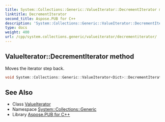 ```yaml
---
title: System::Collections::Generic::ValueIterator::DecrementIterator method
linktitle: DecrementIterator
second_title: Aspose.PUB for C++
description: 'System::Collections::Generic::ValueIterator::DecrementIterator method. Moves the iterator step back in C++.'
type: docs
weight: 400
url: /cpp/system.collections.generic/valueiterator/decrementiterator/
---
```

## ValueIterator::DecrementIterator method


Moves the iterator step back.

```cpp
void System::Collections::Generic::ValueIterator<Dict>::DecrementIterator() override
```

## See Also

* Class [ValueIterator](../)
* Namespace [System::Collections::Generic](../../)
* Library [Aspose.PUB for C++](../../../)
